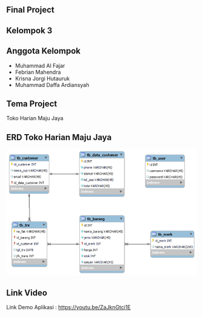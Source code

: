 ## Final Project

## Kelompok 3

## Anggota Kelompok

-   Muhammad Al Fajar
-   Febrian Mahendra
-   Krisna Jorgi Hutauruk
-   Muhammad Daffa Ardiansyah

## Tema Project

Toko Harian Maju Jaya

## ERD Toko Harian Maju Jaya

![alt text](ERD_Final_Project_rev_3.png)


## Link Video

Link Demo Aplikasi : https://youtu.be/ZaJknGtci1E
